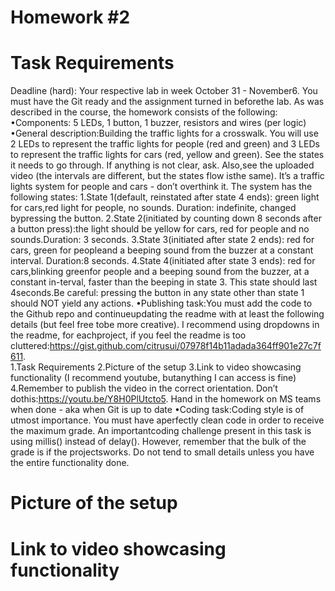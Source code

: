 # Homework #2
# Task Requirements
Deadline (hard):  Your respective lab in week October 31 - November6.  You must have the Git ready and the assignment turned in beforethe lab.
As was described in the course, the homework consists of the following:
•Components: 5 LEDs, 1 button, 1 buzzer, resistors and wires (per logic)
•General  description:Building  the  traffic  lights  for  a  crosswalk.   You will use 2 LEDs to represent the traffic lights for people (red and green) and 3 LEDs to represent the traffic lights for cars (red, yellow and green). See the states it needs to go through.  If anything is not clear, ask.  Also,see the uploaded video (the intervals are different, but the states flow isthe same).  It’s a traffic lights system for people and cars - don’t overthink it.
The system has the following states:
1.State 1(default, reinstated after state 4 ends):  green light for cars,red  light  for  people,  no  sounds.   Duration:  indefinite,  changed  bypressing the button.
2.State 2(initiated by counting down 8 seconds after a button press):the  light  should  be  yellow  for  cars,  red  for  people  and  no  sounds.Duration:  3 seconds.
3.State 3(initiated after state 2 ends):  red for cars, green for peopleand a beeping sound from the buzzer at a constant interval. Duration:8 seconds.
4.State 4(initiated after state 3 ends):  red for cars,blinking greenfor people and a beeping sound from the buzzer,  at a constant in-terval,  faster than the beeping in state 3.  This state should last 4seconds.Be  careful:  pressing  the  button  in  any  state  other  than  state  1  should NOT yield any actions.
•Publishing task:You must add the code to the Github repo and continueupdating the readme with at least the following details (but feel free tobe more creative).  I recommend using dropdowns in the readme, for eachproject, if you feel the readme is too cluttered:https://gist.github.com/citrusui/07978f14b11adada364ff901e27c7f611.  
1.Task Requirements
2.Picture of the setup
3.Link to video showcasing functionality (I recommend youtube,  butanything I can access is fine)
4.Remember to publish the video in the correct orientation.  Don’t dothis:https://youtu.be/Y8H0PlUtcto5. Hand in the homework on MS teams when done - aka when Git is up to date
•Coding task:Coding style is of utmost importance.  You must have aperfectly clean code in order to receive the maximum grade.  An importantcoding challenge present in this task is using millis() instead of delay(). However, remember that the bulk of the grade is if the projectsworks. Do not tend to small details unless you have the entire functionality done.
# Picture of the setup

# Link to video showcasing functionality
